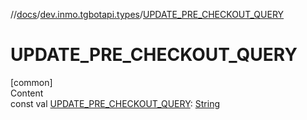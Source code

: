 //[docs](../../index.md)/[dev.inmo.tgbotapi.types](index.md)/[UPDATE_PRE_CHECKOUT_QUERY](-u-p-d-a-t-e_-p-r-e_-c-h-e-c-k-o-u-t_-q-u-e-r-y.md)



# UPDATE_PRE_CHECKOUT_QUERY  
[common]  
Content  
const val [UPDATE_PRE_CHECKOUT_QUERY](-u-p-d-a-t-e_-p-r-e_-c-h-e-c-k-o-u-t_-q-u-e-r-y.md): [String](https://kotlinlang.org/api/latest/jvm/stdlib/kotlin/-string/index.html)  



